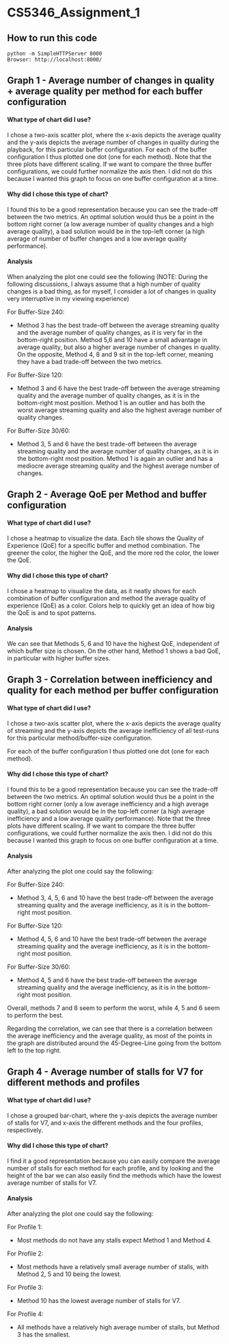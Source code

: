 # CS5346_Assignment_1

## How to run this code


```
python -m SimpleHTTPServer 8000
Browser: http://localhost:8000/
```

## Graph 1 - Average number of changes in quality + average quality per method for each buffer configuration

#### What type of chart did I use?

I chose a two-axis scatter plot, where the x-axis depicts the average 
quality and the y-axis depicts the average 
number of changes in quality during the playback, for this particular buffer configuration. For each of the buffer configuration I thus plotted one dot (one for each method).
Note that the three plots have different scaling. If we want to compare the three buffer configurations, we could further normalize the axis then. I did not do this because I wanted this graph to focus on one buffer configuration at a time. 

#### Why did I chose this type of chart?

I found this to be a good representation because you can see the trade-off between the two metrics. An optimal solution would thus be a point in the bottom right corner (a low average number of quality changes and a high average quality), a bad solution would be in the top-left corner (a high average of number of buffer changes and a low average quality performance). 

#### Analysis

When analyzing the plot one could see the following (NOTE: During the following discussions, I always assume that a high number of quality changes is a bad thing, as for myself, I consider a lot of changes in quality very interruptive in my viewing experience)

For Buffer-Size 240: 
- Method 3 has the best trade-off between the average streaming quality and the average number of quality changes, as it is very far in the bottom-right position. Method 5,6 and 10 have a small advantage in average quality, but also a higher average number of changes in quality.  
On the opposite, Method 4, 8 and 9 sit in the top-left corner, meaning they have a bad trade-off between the two metrics. 

For Buffer-Size 120: 
- Method 3 and 6 have the best trade-off between the average streaming quality and the average number of quality changes, as it is in the bottom-right most position. Method 1 is an outlier and has both the worst average streaming quality and also the highest average number of quality changes.

For Buffer-Size 30/60: 
- Method 3, 5 and 6 have the best trade-off between the average streaming quality and the average number of quality changes, as it is in the bottom-right most position. Method 1 is again an outlier and has a mediocre average streaming quality and the highest average number of changes. 

## Graph 2 - Average QoE per Method and buffer configuration

#### What type of chart did I use?

I chose a heatmap to visualize the data. Each tile shows the Quality of Experience (QoE) for a specific buffer and method combination. The greener the color, the higher the QoE, and the more red the color, the lower the QoE.

#### Why did I chose this type of chart?

I chose a heatmap to visualize the data, as it neatly shows for each combination of buffer configuration and method the average quality of experience (QoE) as a color. Colors help to quickly get an idea of how big the QoE is and to spot patterns. 

#### Analysis
We can see that Methods 5, 6 and 10 have the highest QoE, independent of which buffer size is chosen. On the other hand, Method 1 shows a bad QoE, in particular with higher buffer sizes. 

## Graph 3 - Correlation between inefficiency and quality for each method per buffer configuration

#### What type of chart did I use?

I chose a two-axis scatter plot, where the x-axis depicts the average 
quality of streaming and the y-axis depicts the average inefficiency of all test-runs for this particular method/buffer-size configuration.

For each of the buffer configuration I thus plotted one dot (one for each method).

#### Why did I chose this type of chart?

I found this to be a good representation because you can see the trade-off between the two metrics. An optimal solution would thus be a point in the bottom right corner (only a low average inefficiency and a high average quality), a bad solution would be in the top-left corner (a high average inefficiency and a low average quality performance). 
Note that the three plots have different scaling. If we want to compare the three buffer configurations, we could further normalize the axis then. I did not do this because I wanted this graph to focus on one buffer configuration at a time. 

#### Analysis

After analyzing the plot one could say the following:

For Buffer-Size 240: 
 - Method 3, 4, 5, 6 and 10 have the best trade-off between the average streaming quality and the average inefficiency, as it is in the bottom-right most position.
 
For Buffer-Size 120: 
 - Method 4, 5, 6 and 10 have the best trade-off between the average streaming quality and the average inefficiency, as it is in the bottom-right most position.
 
For Buffer-Size 30/60: 
 - Method 4, 5 and 6 have the best trade-off between the average streaming quality and the average inefficiency, as it is in the bottom-right most position.
 
Overall, methods 7 and 8 seem to perform the worst, while 4, 5 and 6 seem to perform the best.

Regarding the correlation, we can see that there is a correlation between the average inefficiency and the average quality, as most of the points in the graph are distributed around the 45-Degree-Line going from the bottom left to the top right. 
 
 
## Graph 4 - Average number of stalls for V7 for different methods and profiles

#### What type of chart did I use?

I chose a grouped bar-chart, where the y-axis depicts the average number of stalls for V7, and x-axis the different methods  and the four profiles, respectively. 

#### Why did I chose this type of chart?

I find it a good representation because you can easily compare the average number of stalls for each method for each profile, and by looking and the height of the bar we can also easily find the methods which have the lowest average number of stalls for V7. 

#### Analysis

After analyzing the plot one could say the following:

For Profile 1:
- Most methods do not have any stalls expect Method 1 and Method 4. 

For Profile 2:
- Most methods have a relatively small average number of stalls, with Method 2, 5 and 10 being the lowest.

For Profile 3:
- Method 10 has the lowest average number of stalls for V7.

For Profile 4:
- All methods have a relatively high average number of stalls, but Method 3 has the smallest. 
